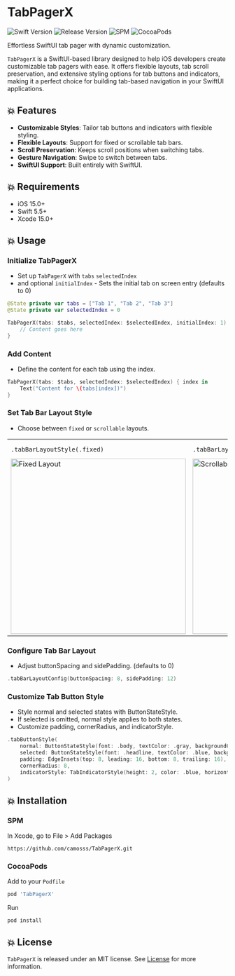 # TabPagerX

![Swift Version](https://img.shields.io/badge/Swift-5.5-orange.svg)
![Release Version](https://img.shields.io/badge/Release-1.0.8-blue.svg)
![SPM](https://img.shields.io/badge/SPM-compatible-green.svg)
![CocoaPods](https://img.shields.io/badge/CocoaPods-compatible-green.svg)

Effortless SwiftUI tab pager with dynamic customization.

`TabPagerX` is a SwiftUI-based library designed to help iOS developers create customizable tab pagers with ease.
It offers flexible layouts, tab scroll preservation, and extensive styling options for tab buttons and indicators, making it a perfect choice for building tab-based navigation in your SwiftUI applications.

## 💥 Features
- **Customizable Styles**: Tailor tab buttons and indicators with flexible styling.
- **Flexible Layouts**: Support for fixed or scrollable tab bars.
- **Scroll Preservation**: Keeps scroll positions when switching tabs.
- **Gesture Navigation**: Swipe to switch between tabs.
- **SwiftUI Support**: Built entirely with SwiftUI.

## 💥 Requirements

- iOS 15.0+
- Swift 5.5+
- Xcode 15.0+

## 💥 Usage


### Initialize TabPagerX

- Set up `TabPagerX` with `tabs` `selectedIndex`
- and optional `initialIndex` - Sets the initial tab on screen entry (defaults to 0)

```swift
@State private var tabs = ["Tab 1", "Tab 2", "Tab 3"]
@State private var selectedIndex = 0

TabPagerX(tabs: $tabs, selectedIndex: $selectedIndex, initialIndex: 1) { index in
    // Content goes here
}
```

### Add Content

- Define the content for each tab using the index.

```swift
TabPagerX(tabs: $tabs, selectedIndex: $selectedIndex) { index in
    Text("Content for \(tabs[index])")
}
```

### Set Tab Bar Layout Style

- Choose between `fixed` or `scrollable` layouts.

<table>
  <tr>
    <td>
      <pre><code>.tabBarLayoutStyle(.fixed)</code></pre>
      <img src="https://github.com/user-attachments/assets/f46c4860-08d8-4fcb-947b-87639c73446f" alt="Fixed Layout" width="400" height="auto">
    </td>
    <td>
      <pre><code>.tabBarLayoutStyle(.scrollable)</code></pre>
      <img src="https://github.com/user-attachments/assets/42a83bdd-4479-48e5-a63c-41aff9b75d4d" alt="Scrollable Layout" width="400" height="auto">
    </td>
  </tr>
</table>


### Configure Tab Bar Layout

- Adjust buttonSpacing and sidePadding. (defaults to 0)

```swift
.tabBarLayoutConfig(buttonSpacing: 8, sidePadding: 12)
```

### Customize Tab Button Style

- Style normal and selected states with ButtonStateStyle.
- If selected is omitted, normal style applies to both states.
- Customize padding, cornerRadius, and indicatorStyle.

```swift
.tabButtonStyle(
    normal: ButtonStateStyle(font: .body, textColor: .gray, backgroundColor: .white),
    selected: ButtonStateStyle(font: .headline, textColor: .blue, backgroundColor: .white),
    padding: EdgeInsets(top: 8, leading: 16, bottom: 8, trailing: 16),
    cornerRadius: 8,
    indicatorStyle: TabIndicatorStyle(height: 2, color: .blue, horizontalInset: 8, cornerRadius: 4, animationDuration: 0.3)
)
```


## 💥 Installation

### SPM
In Xcode, go to File > Add Packages

```
https://github.com/camosss/TabPagerX.git
```

### CocoaPods

Add to your `Podfile`

``` ruby
pod 'TabPagerX'
```

Run
```
pod install
```


## 💥 License
`TabPagerX` is released under an MIT license. See [License](https://github.com/camosss/TabPagerX/blob/main/LICENSE) for more information.


